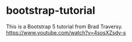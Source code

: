 # bootstrap-tutorial

This is a Bootstrap 5 tutorial from Brad Traversy. 
https://www.youtube.com/watch?v=4sosXZsdy-s 
